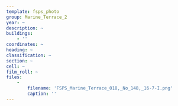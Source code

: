 ```yaml
---
template: fsps_photo
group: Marine_Terrace_2
year: ~
description: ~
buildings:
    - ''
coordinates: ~
heading: ~
classification: ~
section: ~
cell: ~
film_roll: ~
files:
    -
        filename: 'FSPS_Marine_Terrace_018,_No_148,_16-7-I.png'
        caption: ''
---
```

